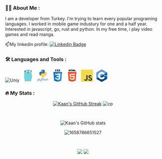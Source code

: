 
### :man_technologist: About Me :
I am a developer from Turkey. I'm trying to learn every popular programing languages. I worked in mobile game industury for one and a half year. Interested in javascript, go, rust and python. In my free time, i play video games and read manga.

:mailbox:My linkedin profile: [![Linkedin Badge](https://img.shields.io/badge/-KaanAkgundogdu-blue?style=flat&logo=Linkedin&logoColor=white)](https://www.linkedin.com/in/kaanakgundogdu/)


### :hammer_and_wrench: Languages and Tools :
<div>
  <img src="https://yt3.ggpht.com/dBwhvX2iF121h0UWumMKi5_4cPclBTKIdIm3KM9KroRUcLWrLkppDf67dIDH-i_YrBAupazR=s900-c-k-c0x00ffffff-no-rj"  title="Uniy" alt="Uniy" width="40" height="40"/>&nbsp;
  <img src="https://github.com/devicons/devicon/blob/master/icons/go/go-original.svg"  title="Go" alt="go" width="40" height="40"/>&nbsp;
  <img src="https://github.com/devicons/devicon/blob/master/icons/python/python-original-wordmark.svg"  title="python" alt="python" width="40" height="40"/>&nbsp;
  <img src="https://github.com/devicons/devicon/blob/master/icons/css3/css3-original-wordmark.svg"  title="CSS3" alt="CSS" width="40" height="40"/>&nbsp;
  <img src="https://github.com/devicons/devicon/blob/master/icons/html5/html5-original-wordmark.svg"  title="html5" alt="html5" width="40" height="40"/>&nbsp;
  <img src="https://github.com/devicons/devicon/blob/master/icons/javascript/javascript-original.svg" title="JavaScript" alt="JavaScript" width="40" height="40"/>&nbsp;
  <img src="https://github.com/devicons/devicon/blob/master/icons/cplusplus/cplusplus-original.svg"  title="cplusplus" alt="cplusplus" width="40" height="40"/>&nbsp;

  <!--<img src="https://github.com/devicons/devicon/blob/master/icons/c/c-line.svg"  title="C" alt="C" width="40" height="40"/>&nbsp;-->
  <!--<img src="https://github.com/devicons/devicon/blob/master/icons/csharp/csharp-line.svg"  title="CSharp" alt="CSharp" width="40" height="40"/>&nbsp; -->
</div>



### :fire: My Stats :

<div id="stats" align="center">

  
  [![Kaan's GitHub Streak](http://github-readme-streak-stats.herokuapp.com?user=kaanakgundogdu&theme=dark&background=000000)](https://git.io/streak-stats)
  ![cp](https://user-images.githubusercontent.com/62032779/180623194-3f412a8f-a46e-4b5f-9b08-84c2f0be32e2.gif)
    
  <br>
  
  ![Kaan's GitHub stats](https://github-readme-stats.vercel.app/api?username=kaanakgundogdu&show_icons=true&theme=radical)
  
   ![1658786651527](https://user-images.githubusercontent.com/62032779/180881754-a722e2e6-596a-492d-b764-3ca41aedf544.jpg)
  
  
  <br>
  
  ![](http://github-profile-summary-cards.vercel.app/api/cards/repos-per-language?username=kaanakgundogdu&theme=default)
  ![](http://github-profile-summary-cards.vercel.app/api/cards/most-commit-language?username=kaanakgundogdu&theme=default)

  <!-- ![](https://github-profile-summary-cards.vercel.app/api/cards/profile-details?username=kaanakgundogdu&theme=vue) -->
  <!-- ![Github stats](https://github-readme-stats.vercel.app/api?username=kaanakgundogdu&theme=highcontrast&show_icons=true&count_private=true) -->
  <!-- [![trophy](https://github-profile-trophy.vercel.app/?username=kaanakgundogdu)](https://github.com/ryo-ma/github-profile-trophy)
   -->

</div>


